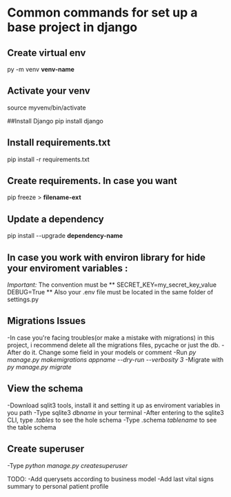 # Common commands for  set up a base project in django

## Create virtual env

py -m venv **venv-name**

## Activate your venv
source myvenv/bin/activate

##Install Django
pip install django

## Install requirements.txt

pip install -r requirements.txt

## Create requirements. In case you want

pip freeze > **filename-ext**

## Update a dependency

pip install --upgrade **dependency-name**

## In case you work with environ library for hide your enviroment variables :

*Important:* The convention must be 
**
SECRET_KEY=my_secret_key_value
DEBUG=True
**
Also your .env file must be located in the same folder of settings.py

## Migrations Issues

-In case you're facing troubles(or make a mistake with migrations) in this 
project, i recommend delete all the migrations files, pycache or just the db.
-After do it. Change some field in your models or comment
-Run *py manage.py makemigrations appname --dry-run --verbosity 3*
-Migrate with *py manage.py migrate*


## View the schema

-Download sqlit3 tools, install it and setting it up as enviroment variables in you path
-Type sqlite3 *dbname* in your terminal
-After entering to the sqlite3 CLI, type *.tables* to see the hole schema
-Type .schema *tablename* to see the table schema

## Create superuser

-Type *python manage.py createsuperuser*

TODO:
-Add querysets according to business model
-Add last vital signs summary to personal patient profile